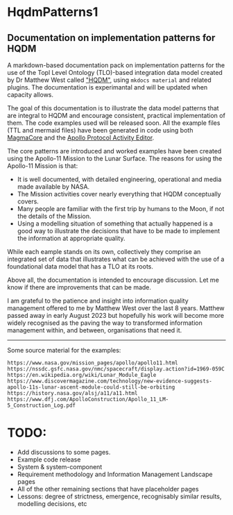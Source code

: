# HqdmPatterns1
## Documentation on implementation patterns for HQDM

A markdown-based documentation pack on implementation patterns for the use of the Topl Level Ontology (TLO)-based integration data model created by Dr Matthew West called ["HQDM"](https://www.oreilly.com/library/view/developing-high-quality/9780123751065/), using ```mkdocs material``` and related plugins.  The documentation is experimantal and will be updated when capacity allows.

The goal of this documentation is to illustrate the data model patterns that are integral to HQDM and encourage consistent, practical implementation of them.  The code examples used will be released soon.  All the example files (TTL and mermaid files) have been generated in code using both [MagmaCore](https://github.com/ClimbingAl/MagmaCore) and the [Apollo Protocol Activity Editor](https://apollo-protocol.github.io/4d-activity-editor/).

The core patterns are introduced and worked examples have been created using the Apollo-11 Mission to the Lunar Surface.  The reasons for using the Apollo-11 Mission is that:

- It is well documented, with detailed engineering, operational and media made available by NASA.
- The Mission activities cover nearly everything that HQDM conceptually covers.
- Many people are familiar with the first trip by humans to the Moon, if not the details of the Mission.
- Using a modelling situation of something that actually happened is a good way to illustrate the decisions that have to be made to implement the information at appropriate quality.

While each eample stands on its own, collectively they comprise an integrated set of data that illustrates what can be achieved with the use of a foundational data model that has a TLO at its roots.

Above all, the documentation is intended to encourage discussion.  Let me know if there are improvements that can be made.

I am grateful to the patience and insight into information quality management offered to me by Matthew West over the last 8 years.  Matthew passed away in early August 2023 but hopefully his work will become more widely recognised as the paving the way to transformed information management within, and between, organisations that need it.

--------------------------------------------------------------

Some source material for the examples:

    https://www.nasa.gov/mission_pages/apollo/apollo11.html
    https://nssdc.gsfc.nasa.gov/nmc/spacecraft/display.action?id=1969-059C
    https://en.wikipedia.org/wiki/Lunar_Module_Eagle
    https://www.discovermagazine.com/technology/new-evidence-suggests-apollo-11s-lunar-ascent-module-could-still-be-orbiting
    https://history.nasa.gov/alsj/a11/a11.html
    https://www.dfj.com/ApolloConstruction/Apollo_11_LM-5_Construction_Log.pdf


# TODO:
- Add discussions to some pages.
- Example code release
- System & system-component
- Requirement methodology and Information Management Landscape pages
- All of the other remaining sections that have placeholder pages
- Lessons: degree of strictness, emergence, recognisably similar results, modelling decisions, etc
